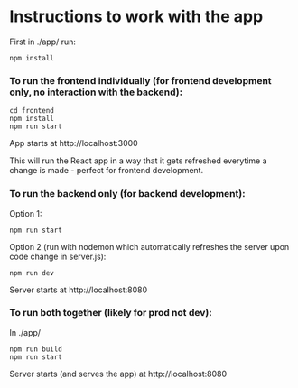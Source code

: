 # Instructions to work with the app

First in ./app/ run:

```
npm install
```

### To run the frontend individually (for frontend development only, no interaction with the backend):

```
cd frontend
npm install
npm run start
```

App starts at http://localhost:3000

This will run the React app in a way that it gets refreshed everytime a change is made - perfect for frontend development.

### To run the backend only (for backend development):

Option 1:

```
npm run start
```

Option 2 (run with nodemon which automatically refreshes the server upon code change in server.js):

```
npm run dev
```

Server starts at http://localhost:8080

### To run both together (likely for prod not dev):

In ./app/

```
npm run build
npm run start
```

Server starts (and serves the app) at http://localhost:8080

